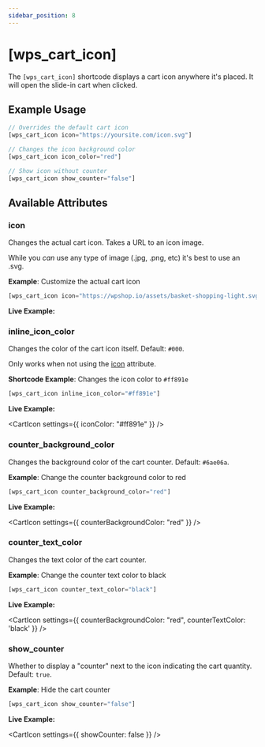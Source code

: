 ```yaml
---
sidebar_position: 8
---
```


# [wps_cart_icon]

The `[wps_cart_icon]` shortcode displays a cart icon anywhere it's placed. It will open the slide-in cart when clicked.

## Example Usage

```js
// Overrides the default cart icon
[wps_cart_icon icon="https://yoursite.com/icon.svg"]

// Changes the icon background color
[wps_cart_icon icon_color="red"]

// Show icon without counter
[wps_cart_icon show_counter="false"]
```

## Available Attributes

### icon

Changes the actual cart icon. Takes a URL to an icon image.

While you _can_ use any type of image (.jpg, .png, etc) it's best to use an .svg.

**Example**: Customize the actual cart icon

```js
[wps_cart_icon icon="https://wpshop.io/assets/basket-shopping-light.svg"]
```

<p className="live-example-heading cart-icon-custom"><strong>Live Example:</strong></p>

### inline_icon_color

Changes the color of the cart icon itself. Default: `#000`.

Only works when not using the [icon](#icon) attribute.

**Shortcode Example**: Changes the icon color to `#ff891e`

```js
[wps_cart_icon inline_icon_color="#ff891e"]
```

<p className="live-example-heading"><strong>Live Example:</strong></p>

<CartIcon settings={{ iconColor: "#ff891e" }} />

### counter_background_color

Changes the background color of the cart counter. Default: `#6ae06a`.

**Example**: Change the counter background color to red

```js
[wps_cart_icon counter_background_color="red"]
```

<p className="live-example-heading live-example-heading-default-cart"><strong>Live Example:</strong></p>

<CartIcon settings={{ counterBackgroundColor: "red" }} />

### counter_text_color

Changes the text color of the cart counter.

**Example**: Change the counter text color to black

```js
[wps_cart_icon counter_text_color="black"]
```

<p className="live-example-heading live-example-heading-default-cart"><strong>Live Example:</strong></p>

<CartIcon settings={{ counterBackgroundColor: "red", counterTextColor: 'black' }} />

### show_counter

Whether to display a "counter" next to the icon indicating the cart quantity. Default: `true`.

**Example**: Hide the cart counter

```js
[wps_cart_icon show_counter="false"]
```

<p className="live-example-heading live-example-heading-default-cart"><strong>Live Example:</strong></p>

<CartIcon settings={{ showCounter: false }} />
